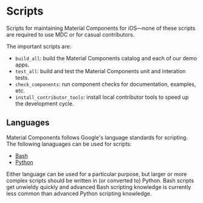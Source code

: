 # Scripts

Scripts for maintaining Material Components for iOS—none of these scripts are required to use MDC or
for casual contributors.

The important scripts are:

* `build_all`: build the Material Components catalog and each of our demo apps.
* `test_all`: build and test the Material Components unit and interation tests.
* `check_components`: run component checks for documentation, examples, etc.
* `install_contributor_tools`: install local contributor tools to speed up the development cycle. 

## Languages

Material Components follows Google's language standards for scripting. The following lanaguages can
be used for scripts:

* [Bash](https://google.github.io/styleguide/shell.xml)
* [Python](https://google.github.io/styleguide/pyguide.html)

Either language can be used for a particular purpose, but larger or more complex scripts should be
written in (or converted to) Python. Bash scripts get unwieldy quickly and advanced Bash scripting
knowledge is currently less common than advanced Python scripting knowledge.

